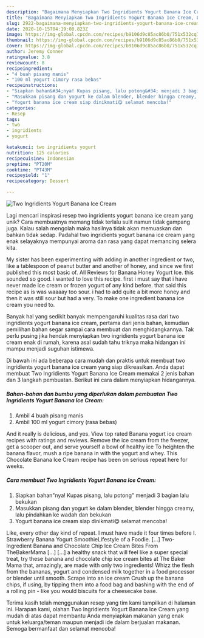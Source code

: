 ```yaml
---
description: "Bagaimana Menyiapkan Two Ingridients Yogurt Banana Ice Cream, Lezat Sekali"
title: "Bagaimana Menyiapkan Two Ingridients Yogurt Banana Ice Cream, Lezat Sekali"
slug: 2922-bagaimana-menyiapkan-two-ingridients-yogurt-banana-ice-cream-lezat-sekali
date: 2020-10-15T04:19:08.823Z
image: https://img-global.cpcdn.com/recipes/b9106d9c85ac86b0/751x532cq70/two-ingridients-yogurt-banana-ice-cream-foto-resep-utama.jpg
thumbnail: https://img-global.cpcdn.com/recipes/b9106d9c85ac86b0/751x532cq70/two-ingridients-yogurt-banana-ice-cream-foto-resep-utama.jpg
cover: https://img-global.cpcdn.com/recipes/b9106d9c85ac86b0/751x532cq70/two-ingridients-yogurt-banana-ice-cream-foto-resep-utama.jpg
author: Jeremy Conner
ratingvalue: 3.8
reviewcount: 8
recipeingredient:
- "4 buah pisang manis"
- "100 ml yogurt cimory rasa bebas"
recipeinstructions:
- "Siapkan bahan&#34;nya! Kupas pisang, lalu potong&#34; menjadi 3 bagian lalu bekukan"
- "Masukkan pisang dan yogurt ke dalam blender, blender hingga creamy, lalu pindahkan ke wadah dan bekukan"
- "Yogurt banana ice cream siap dinikmati😋 selamat mencoba!"
categories:
- Resep
tags:
- two
- ingridients
- yogurt

katakunci: two ingridients yogurt 
nutrition: 125 calories
recipecuisine: Indonesian
preptime: "PT20M"
cooktime: "PT43M"
recipeyield: "1"
recipecategory: Dessert

---
```



![Two Ingridients Yogurt Banana Ice Cream](https://img-global.cpcdn.com/recipes/b9106d9c85ac86b0/751x532cq70/two-ingridients-yogurt-banana-ice-cream-foto-resep-utama.jpg)

Lagi mencari inspirasi resep two ingridients yogurt banana ice cream yang unik? Cara membuatnya memang tidak terlalu sulit namun tidak gampang juga. Kalau salah mengolah maka hasilnya tidak akan memuaskan dan bahkan tidak sedap. Padahal two ingridients yogurt banana ice cream yang enak selayaknya mempunyai aroma dan rasa yang dapat memancing selera kita.

My sister has been experimenting with adding in another ingredient or two, like a tablespoon of peanut butter and another of honey, and since we first published this most basic of. All Reviews for Banana Honey Yogurt Ice. this sounded so good. i wanted to love this recipe. first i must say that i have never made ice cream or frozen yogurt of any kind before. that said this recipe as is was waaaay too sour. i had to add quite a bit more honey and then it was still sour but had a very. To make one ingredient banana ice cream you need to.

Banyak hal yang sedikit banyak mempengaruhi kualitas rasa dari two ingridients yogurt banana ice cream, pertama dari jenis bahan, kemudian pemilihan bahan segar sampai cara membuat dan menghidangkannya. Tak perlu pusing jika hendak menyiapkan two ingridients yogurt banana ice cream enak di rumah, karena asal sudah tahu triknya maka hidangan ini mampu menjadi suguhan istimewa.


Di bawah ini ada beberapa cara mudah dan praktis untuk membuat two ingridients yogurt banana ice cream yang siap dikreasikan. Anda dapat membuat Two Ingridients Yogurt Banana Ice Cream memakai 2 jenis bahan dan 3 langkah pembuatan. Berikut ini cara dalam menyiapkan hidangannya.

<!--inarticleads1-->

##### Bahan-bahan dan bumbu yang diperlukan dalam pembuatan Two Ingridients Yogurt Banana Ice Cream:

1. Ambil 4 buah pisang manis
1. Ambil 100 ml yogurt cimory (rasa bebas)


And it really is delicious, and yes. View top rated Banana yogurt ice cream recipes with ratings and reviews. Remove the ice cream from the freezer, get a scooper out, and serve yourself a bowl of healthy ice To heighten the banana flavor, mush a ripe banana in with the yogurt and whey. This Chocolate Banana Ice Cream recipe has been on serious repeat here for weeks. 

<!--inarticleads2-->

##### Cara membuat Two Ingridients Yogurt Banana Ice Cream:

1. Siapkan bahan&#34;nya! Kupas pisang, lalu potong&#34; menjadi 3 bagian lalu bekukan
1. Masukkan pisang dan yogurt ke dalam blender, blender hingga creamy, lalu pindahkan ke wadah dan bekukan
1. Yogurt banana ice cream siap dinikmati😋 selamat mencoba!


Like, every other day kind of repeat. I must have made it four times before I. Strawberry Banana Yogurt SmoothieLifestyle of a Foodie. […] Two-Ingredient Banana and Chocolate Chip Ice Cream Bites From TheBakerMama […] […] a healthy snack that will feel like a super special treat, try these banana and chocolate chip ice cream bites at The Baker Mama that, amazingly, are made with only two ingredients! Whizz the flesh from the bananas, yogurt and condensed milk together in a food processor or blender until smooth. Scrape into an ice cream Crush up the banana chips, if using, by tipping them into a food bag and bashing with the end of a rolling pin - like you would biscuits for a cheesecake base. 

Terima kasih telah menggunakan resep yang tim kami tampilkan di halaman ini. Harapan kami, olahan Two Ingridients Yogurt Banana Ice Cream yang mudah di atas dapat membantu Anda menyiapkan makanan yang enak untuk keluarga/teman maupun menjadi ide dalam berjualan makanan. Semoga bermanfaat dan selamat mencoba!
